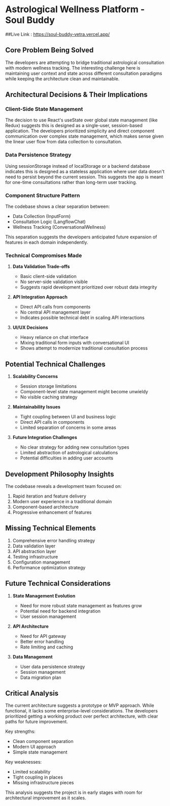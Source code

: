 # Astrological Wellness Platform - Soul Buddy

##Live Link : https://soul-buddy-vetra.vercel.app/

## Core Problem Being Solved
The developers are attempting to bridge traditional astrological consultation with modern wellness tracking. The interesting challenge here is maintaining user context and state across different consultation paradigms while keeping the architecture clean and maintainable.

## Architectural Decisions & Their Implications

### Client-Side State Management
The decision to use React's useState over global state management (like Redux) suggests this is designed as a single-user, session-based application. The developers prioritized simplicity and direct component communication over complex state management, which makes sense given the linear user flow from data collection to consultation.

### Data Persistence Strategy
Using sessionStorage instead of localStorage or a backend database indicates this is designed as a stateless application where user data doesn't need to persist beyond the current session. This suggests the app is meant for one-time consultations rather than long-term user tracking.

### Component Structure Pattern
The codebase shows a clear separation between:
- Data Collection (InputForm)
- Consultation Logic (LangflowChat)
- Wellness Tracking (ConversationalWellness)

This separation suggests the developers anticipated future expansion of features in each domain independently.

### Technical Compromises Made

1. **Data Validation Trade-offs**
   - Basic client-side validation
   - No server-side validation visible
   - Suggests rapid development prioritized over robust data integrity

2. **API Integration Approach**
   - Direct API calls from components
   - No central API management layer
   - Indicates possible technical debt in scaling API interactions

3. **UI/UX Decisions**
   - Heavy reliance on chat interface
   - Mixing traditional form inputs with conversational UI
   - Shows attempt to modernize traditional consultation process

## Potential Technical Challenges

1. **Scalability Concerns**
   - Session storage limitations
   - Component-level state management might become unwieldy
   - No visible caching strategy

2. **Maintainability Issues**
   - Tight coupling between UI and business logic
   - Direct API calls in components
   - Limited separation of concerns in some areas

3. **Future Integration Challenges**
   - No clear strategy for adding new consultation types
   - Limited abstraction of astrological calculations
   - Potential difficulties in adding user accounts

## Development Philosophy Insights
The codebase reveals a development team focused on:
1. Rapid iteration and feature delivery
2. Modern user experience in a traditional domain
3. Component-based architecture
4. Progressive enhancement of features

## Missing Technical Elements
1. Comprehensive error handling strategy
2. Data validation layer
3. API abstraction layer
4. Testing infrastructure
5. Configuration management
6. Performance optimization strategy

## Future Technical Considerations

1. **State Management Evolution**
   - Need for more robust state management as features grow
   - Potential need for backend integration
   - User session management

2. **API Architecture**
   - Need for API gateway
   - Better error handling
   - Rate limiting and caching

3. **Data Management**
   - User data persistence strategy
   - Session management
   - Data migration plan

## Critical Analysis
The current architecture suggests a prototype or MVP approach. While functional, it lacks some enterprise-level considerations. The developers prioritized getting a working product over perfect architecture, with clear paths for future improvement.

Key strengths:
- Clean component separation
- Modern UI approach
- Simple state management

Key weaknesses:
- Limited scalability
- Tight coupling in places
- Missing infrastructure pieces

This analysis suggests the project is in early stages with room for architectural improvement as it scales.
